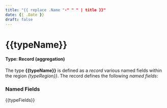 ```yaml
---
title: "{{ replace .Name "-" " " | title }}"
date: {{ .Date }}
draft: false
---
```


# {{typeName}}
#### Type: Record (aggregation)

The type **{{typeName}}** is defined as a _record_ various named fields within the region _{typeRegion}}_.
The record defines the following _named fields_:

### Named Fields
{{typeFields}}